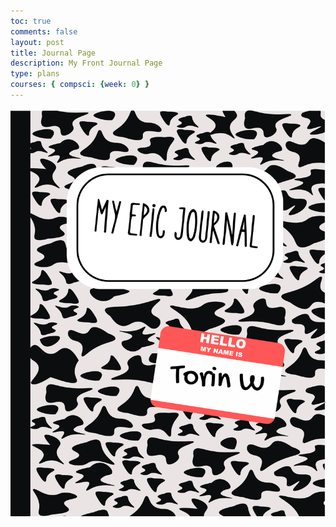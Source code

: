 ```yaml
---
toc: true
comments: false
layout: post
title: Journal Page
description: My Front Journal Page
type: plans
courses: { compsci: {week: 0} }
---
```


<img src="journalcover.png" alt="My Journal Page Image"/>